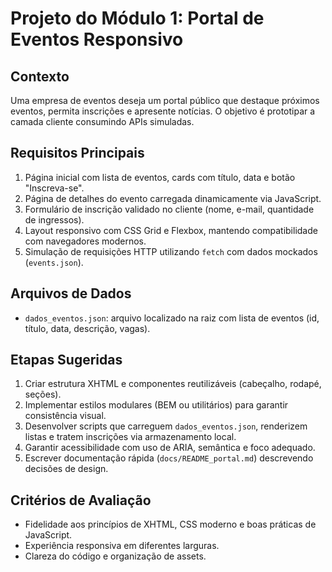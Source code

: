 # Projeto do Módulo 1: Portal de Eventos Responsivo

## Contexto
Uma empresa de eventos deseja um portal público que destaque próximos eventos, permita inscrições e apresente notícias. O objetivo é prototipar a camada cliente consumindo APIs simuladas.

## Requisitos Principais
1. Página inicial com lista de eventos, cards com título, data e botão "Inscreva-se".
2. Página de detalhes do evento carregada dinamicamente via JavaScript.
3. Formulário de inscrição validado no cliente (nome, e-mail, quantidade de ingressos).
4. Layout responsivo com CSS Grid e Flexbox, mantendo compatibilidade com navegadores modernos.
5. Simulação de requisições HTTP utilizando `fetch` com dados mockados (`events.json`).

## Arquivos de Dados
- `dados_eventos.json`: arquivo localizado na raiz com lista de eventos (id, título, data, descrição, vagas).

## Etapas Sugeridas
1. Criar estrutura XHTML e componentes reutilizáveis (cabeçalho, rodapé, seções).
2. Implementar estilos modulares (BEM ou utilitários) para garantir consistência visual.
3. Desenvolver scripts que carreguem `dados_eventos.json`, renderizem listas e tratem inscrições via armazenamento local.
4. Garantir acessibilidade com uso de ARIA, semântica e foco adequado.
5. Escrever documentação rápida (`docs/README_portal.md`) descrevendo decisões de design.

## Critérios de Avaliação
- Fidelidade aos princípios de XHTML, CSS moderno e boas práticas de JavaScript.
- Experiência responsiva em diferentes larguras.
- Clareza do código e organização de assets.
